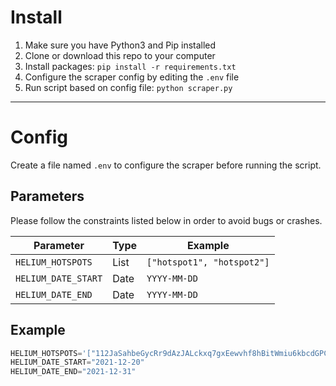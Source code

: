 # Install

1. Make sure you have Python3 and Pip installed
1. Clone or download this repo to your computer
1. Install packages: `pip install -r requirements.txt`
1. Configure the scraper config by editing the `.env` file
1. Run script based on config file:  `python scraper.py`

---

# Config

Create a file named `.env` to configure the scraper before running the script.

## Parameters

Please follow the constraints listed below in order to avoid bugs or crashes.

| Parameter           | Type | Example                    |
|---------------------|------|----------------------------|
| `HELIUM_HOTSPOTS`   | List | `["hotspot1", "hotspot2"]` |
| `HELIUM_DATE_START` | Date | `YYYY-MM-DD`               |
| `HELIUM_DATE_END`   | Date | `YYYY-MM-DD`               |

## Example

```py
HELIUM_HOTSPOTS='["112JaSahbeGycRr9dAzJALckxq7gxEewvhf8hBitWmiu6kbcdGPC", "112DcZEZFVomTmuqjbW2axozVAtwXQqAUereenqfECUNqEL3CqpL"]'
HELIUM_DATE_START="2021-12-20"
HELIUM_DATE_END="2021-12-31"
```
